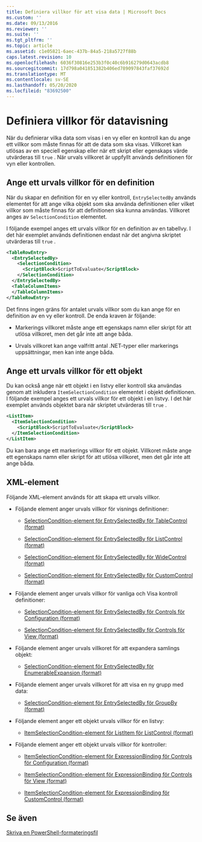 ```yaml
---
title: Definiera villkor för att visa data | Microsoft Docs
ms.custom: ''
ms.date: 09/13/2016
ms.reviewer: ''
ms.suite: ''
ms.tgt_pltfrm: ''
ms.topic: article
ms.assetid: c1e05821-6aec-437b-84a5-218a5727f88b
caps.latest.revision: 10
ms.openlocfilehash: 6036f30816e253b3f0c40c6b916279d0643acdb8
ms.sourcegitcommit: 17d798a041851382b406ed789097843faf37692d
ms.translationtype: MT
ms.contentlocale: sv-SE
ms.lasthandoff: 05/20/2020
ms.locfileid: "83692500"
---
```

# <a name="defining-conditions-for-displaying-data"></a>Definiera villkor för datavisning

När du definierar vilka data som visas i en vy eller en kontroll kan du ange ett villkor som måste finnas för att de data som ska visas. Villkoret kan utlösas av en speciell egenskap eller när ett skript eller egenskaps värde utvärderas till `true` . När urvals villkoret är uppfyllt används definitionen för vyn eller kontrollen.

## <a name="specifying-a-selection-condition-for-a-definition"></a>Ange ett urvals villkor för en definition

När du skapar en definition för en vy eller kontroll, `EntrySelectedBy` används elementet för att ange vilka objekt som ska använda definitionen eller vilket villkor som måste finnas för att definitionen ska kunna användas. Villkoret anges av `SelectionCondition` elementet.

I följande exempel anges ett urvals villkor för en definition av en tabellvy. I det här exemplet används definitionen endast när det angivna skriptet utvärderas till `true` .

```xml
<TableRowEntry>
  <EntrySelectedBy>
    <SelectionCondition>
      <ScriptBlock>ScriptToEvaluate</ScriptBlock>
    </SelectionCondition>
  </EntrySelectedBy>
  <TableColumnItems>
  </TableColumnItems>
</TableRowEntry>

```

Det finns ingen gräns för antalet urvals villkor som du kan ange för en definition av en vy eller kontroll. De enda kraven är följande:

- Markerings villkoret måste ange ett egenskaps namn eller skript för att utlösa villkoret, men det går inte att ange båda.

- Urvals villkoret kan ange valfritt antal .NET-typer eller markerings uppsättningar, men kan inte ange båda.

## <a name="specifying-a-selection-condition-for-an-item"></a>Ange ett urvals villkor för ett objekt

Du kan också ange när ett objekt i en listvy eller kontroll ska användas genom att inkludera `ItemSelectionCondition` elementet i objekt definitionen. I följande exempel anges ett urvals villkor för ett objekt i en listvy. I det här exemplet används objektet bara när skriptet utvärderas till `true` .

```xml
<ListItem>
  <ItemSelectionCondition>
    <ScriptBlock>ScriptToEvaluate</ScriptBlock>
  </ItemSelectionCondition>
</ListItem>

```

Du kan bara ange ett markerings villkor för ett objekt. Villkoret måste ange ett egenskaps namn eller skript för att utlösa villkoret, men det går inte att ange båda.

## <a name="xml-elements"></a>XML-element

 Följande XML-element används för att skapa ett urvals villkor.

- Följande element anger urvals villkor för visnings definitioner:

  - [SelectionCondition-element för EntrySelectedBy för TableControl (format)](./selectioncondition-element-for-entryselectedby-for-tablecontrol-format.md)

  - [SelectionCondition-element för EntrySelectedBy för ListControl (format)](./selectioncondition-element-for-entryselectedby-for-listcontrol-format.md)

  - [SelectionCondition-element för EntrySelectedBy för WideControl (format)](./selectioncondition-element-for-entryselectedby-for-widecontrol-format.md)

  - [SelectionCondition-element för EntrySelectedBy för CustomControl (format)](./selectioncondition-element-for-entryselectedby-for-customcontrol-format.md)

- Följande element anger urvals villkor för vanliga och Visa kontroll definitioner:

  - [SelectionCondition-element för EntrySelectedBy för Controls för Configuration (format)](./selectioncondition-element-for-entryselectedby-for-controls-for-configuration-format.md)

  - [SelectionCondition-element för EntrySelectedBy för Controls för View (format)](./selectioncondition-element-for-entryselectedby-for-controls-for-view-format.md)

- Följande element anger urvals villkoret för att expandera samlings objekt:

  - [SelectionCondition-element för EntrySelectedBy för EnumerableExpansion (format)](./selectioncondition-element-for-entryselectedby-for-enumerableexpansion-format.md)

- Följande element anger urvals villkoret för att visa en ny grupp med data:

  - [SelectionCondition-element för EntrySelectedBy för GroupBy (format)](./selectioncondition-element-for-entryselectedby-for-groupby-format.md)

- Följande element anger ett objekt urvals villkor för en listvy:

  - [ItemSelectionCondition-element för ListItem för ListControl (format)](./itemselectioncondition-element-for-listitem-for-listcontrol-format.md)

- Följande element anger ett objekt urvals villkor för kontroller:

  - [ItemSelectionCondition-element för ExpressionBinding för Controls för Configuration (format)](./itemselectioncondition-element-for-expressionbinding-for-controls-for-configuration-format.md)

  - [ItemSelectionCondition-element för ExpressionBinding för Controls för View (format)](./itemselectioncondition-element-for-expressionbinding-for-controls-for-view-format.md)

  - [ItemSelectionCondition-element för ExpressionBinding för CustomControl (format)](./itemselectioncondition-element-for-expressionbinding-for-customcontrol-format.md)

## <a name="see-also"></a>Se även

[Skriva en PowerShell-formateringsfil](./writing-a-powershell-formatting-file.md)
